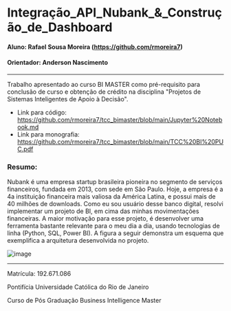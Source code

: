 # Integração_API_Nubank_&_Construção_de_Dashboard

#### Aluno: Rafael Sousa Moreira (https://github.com/rmoreira7)
#### Orientador: Anderson Nascimento

---

Trabalho apresentado ao curso BI MASTER como pré-requisito para conclusão de curso e obtenção de crédito na disciplina "Projetos de Sistemas Inteligentes de Apoio à Decisão".
- Link para código: https://github.com/rmoreira7/tcc_bimaster/blob/main/Jupyter%20Notebook.md
- Link para monografia: https://github.com/rmoreira7/tcc_bimaster/blob/main/TCC%20BI%20PUC.pdf


### Resumo:

Nubank é uma empresa startup brasileira pioneira no segmento de serviços financeiros, fundada em 2013, com sede em São Paulo. Hoje, a empresa é a 4a instituição financeira mais valiosa da América Latina, e possui mais de 40 milhões de downloads. Como eu sou usuário desse banco digital, resolvi implementar um projeto de BI, em cima das minhas movimentações financeiras. A maior motivação para esse projeto, é desenvolver uma ferramenta bastante relevante para o meu dia a dia, usando tecnologias de linha (Python, SQL, Power BI). A figura a seguir demonstra um esquema que exemplifica a arquitetura desenvolvida no projeto.


![image](https://user-images.githubusercontent.com/57774097/122838071-abf3ae80-d2cb-11eb-90a9-32bd5f229362.png)

---

Matrícula: 192.671.086

Pontifícia Universidade Católica do Rio de Janeiro

Curso de Pós Graduação Business Intelligence Master
